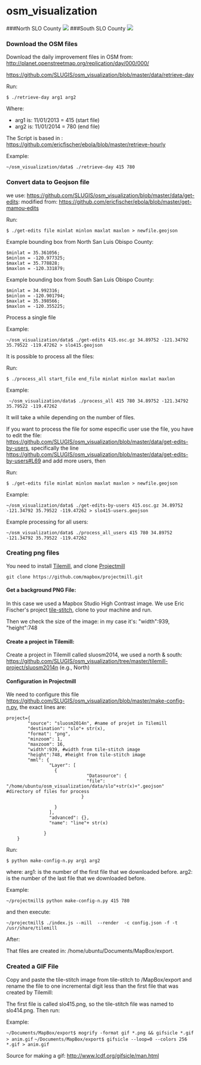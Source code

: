 osm_visualization
=================
###North SLO County
![](http://i.imgur.com/zRVZrfU.gif)
###South SLO County
![](http://i.imgur.com/h23wOTS.gif)

### Download the OSM files 
Download the daily improvement files in OSM from: http://planet.openstreetmap.org/replication/day/000/000/

https://github.com/SLUGIS/osm_visualization/blob/master/data/retrieve-day

Run:

`$ ./retrieve-day arg1 arg2`

Where:

- arg1 is: 11/01/2013 = 415 (start file)
- arg2 is: 11/01/2014 = 780 (end file)

The Script is based in : https://github.com/ericfischer/ebola/blob/master/retrieve-hourly

Example:

`~/osm_visualization/data$ ./retrieve-day 415 780`

### Convert data to Geojson file

we use: https://github.com/SLUGIS/osm_visualization/blob/master/data/get-edits:
modified from: https://github.com/ericfischer/ebola/blob/master/get-mamou-edits

Run: 

`$ ./get-edits file minlat minlon maxlat maxlon > newfile.geojson`
 
Example bounding box from North San Luis Obispo County:

    $minlat = 35.361056;
    $minlon = -120.977325;
    $maxlat = 35.778828;
    $maxlon = -120.331879;

Example bounding box from South San Luis Obispo County:

    $minlat = 34.992316;
    $minlon = -120.901794;
    $maxlat = 35.398566;
    $maxlon = -120.355225;

Process a single file
    
Example: 

`~/osm_visualization/data$ ./get-edits 415.osc.gz 34.89752 -121.34792 35.79522 -119.47262 > slo415.geojson`

It is possible to process all the files:

Run:

`$ ./process_all start_file end_file minlat minlon maxlat maxlon`

Example: 

` ~/osm_visualization/data$ ./process_all 415 780 34.89752 -121.34792 35.79522 -119.47262`

It will take a while depending on the number of files.

If you want to process the file for some especific user use the file, you have to edit the file: https://github.com/SLUGIS/osm_visualization/blob/master/data/get-edits-by-users, 
specifically the line https://github.com/SLUGIS/osm_visualization/blob/master/data/get-edits-by-users#L69 and add more users, then 

Run:

`$ ./get-edits file minlat minlon maxlat maxlon > newfile.geojson`

Example:

`~/osm_visualization/data$ ./get-edits-by-users 415.osc.gz 34.89752 -121.34792 35.79522 -119.47262 > slo415-users.geojson`

Example processing for all users:

`~/osm_visualization/data$ ./process_all_users 415 780 34.89752 -121.34792 35.79522 -119.47262`

### Creating png files

 You need to install [Tilemill](https://www.mapbox.com/tilemill), and  clone [Projectmill](https://github.com/mapbox/projectmill)

`git clone https://github.com/mapbox/projectmill.git`

#### Get a background PNG File:

In this case we used a Mapbox Studio High Contrast image. We use Eric Fischer's project [tile-stitch](https://github.com/ericfischer/tile-stitch), clone to your machine and run.

Then we check the size of the image: in my case it's:  "width":939, "height":748

#### Create a project in Tilemill:

Create a project in Tilemill called sluosm2014, we used a north & south: https://github.com/SLUGIS/osm_visualization/tree/master/tilemill-project/sluosm2014n (e.g., North)

#### Configuration in Projectmill

We need to configure this file https://github.com/SLUGIS/osm_visualization/blob/master/make-config-n.py, the exact lines are:

    project={
            "source": "sluosm2014n", #name of projet in Tilemill
            "destination": "slo"+ str(x),
            "format": "png",
            "minzoom": 1,
            "maxzoom": 16,
            "width":939, #width from tile-stitch image
            "height":748, #height from tile-stitch image
            "mml": {
                    "Layer": [
                      {                                        
                                  "Datasource": {
                                  "file": "/home/ubuntu/osm_visualization/data/slo"+str(x)+".geojson"  #directory of files for process
                                }
                  
                      }
                    ],
                    "advanced": {},
                    "name": "line"+ str(x)
               
                  }
        }


Run:

`$ python make-config-n.py arg1 arg2`

where:
arg1: is the number of the first file that we downloaded before.
arg2: is the number of the last file that we downloaded before.

Example:

`~/projectmill$ python make-config-n.py 415 780`

and then execute:

`~/projectmill$ ./index.js --mill  --render  -c config.json -f -t /usr/share/tilemill`

After:

That files are created in: /home/ubuntu/Documents/MapBox/export.

### Created a GIF File

Copy and paste the tile-stitch image from tile-stitch to /MapBox/export and rename the file to one incremental digit less than the first file that was created by Tilemill:

The first file is called slo415.png, so the tile-stitch file was named to slo414.png. Then run:

Example:

`~/Documents/MapBox/export$ mogrify -format gif *.png && gifsicle *.gif > anim.gif`
`~/Documents/MapBox/export$ gifsicle --loop=0 --colors 256 *.gif > anim.gif`

Source for making a gif: http://www.lcdf.org/gifsicle/man.html
